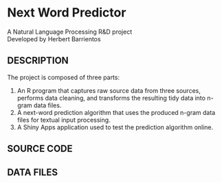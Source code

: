# Next Word Predictor
A Natural Language Processing R&D project   
Developed by Herbert Barrientos   

## **DESCRIPTION**   
The project is composed of three parts:   
1. An R program that captures raw source data from three sources, performs data cleaning, and transforms the resulting tidy data into n-gram data files. 
2. A next-word prediction algorithm that uses the produced n-gram data files for textual input processing.
3. A Shiny Apps application used to test the prediction algorithm online.

## **SOURCE CODE**   

## **DATA FILES**   
